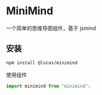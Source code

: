 # MiniMind

一个简单的思维导图组件，基于 jsmind

## 安装

```bash
npm install @lucas/minimind
```

使用组件

```js
import minimind from "minimind";
```

